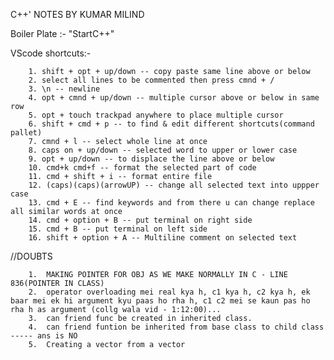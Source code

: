 C++' NOTES BY KUMAR MILIND


Boiler Plate :- "StartC++"


VScode shortcuts:-          
        
        1. shift + opt + up/down -- copy paste same line above or below
        2. select all lines to be commented then press cmnd + /
        3. \n -- newline
        4. opt + cmnd + up/down -- multiple cursor above or below in same row
        5. opt + touch trackpad anywhere to place multiple cursor
        6. shift + cmd + p -- to find & edit different shortcuts(command pallet)
        7. cmnd + l -- select whole line at once
        8. caps on + up/down -- selected word to upper or lower case
        9. opt + up/down -- to displace the line above or below
        10. cmd+k cmd+f -- format the selected part of code 
        11. cmd + shift + i -- format entire file 
        12. (caps)(caps)(arrowUP) -- change all selected text into uppper case 
        13. cmd + E -- find keywords and from there u can change replace all similar words at once
        14. cmd + option + B -- put terminal on right side 
        15. cmd + B -- put terminal on left side 
        16. shift + option + A -- Multiline comment on selected text





//DOUBTS
                           
        1.  MAKING POINTER FOR OBJ AS WE MAKE NORMALLY IN C - LINE 836(POINTER IN CLASS)  
        2.  operator overloading mei real kya h, c1 kya h, c2 kya h, ek baar mei ek hi argument kyu paas ho rha h, c1 c2 mei se kaun pas ho rha h as argument (collg wala vid - 1:12:00)...
        3.  can friend func be created in inherited class.
        4.  can friend funtion be inherited from base class to child class ----- ans is NO
        5.  Creating a vector from a vector
